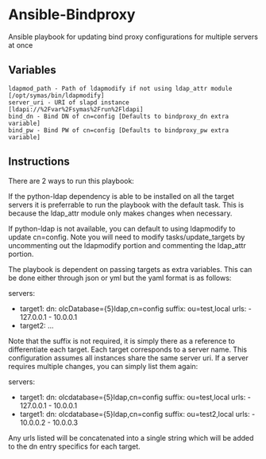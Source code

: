 # Ansible-Bindproxy
Ansible playbook for updating bind proxy configurations for multiple servers at once

## Variables

    ldapmod_path - Path of ldapmodify if not using ldap_attr module [/opt/symas/bin/ldapmodify]
    server_uri - URI of slapd instance [ldapi://%2Fvar%2Fsymas%2Frun%2Fldapi]
    bind_dn - Bind DN of cn=config [Defaults to bindproxy_dn extra variable]
    bind_pw - Bind PW of cn=config [Defaults to bindproxy_pw extra variable]

## Instructions

There are 2 ways to run this playbook:

If the python-ldap dependency is able to be installed on all the target servers it is preferrable to run the playbook with the default task. This is because the ldap_attr module only makes changes when necessary.

If python-ldap is not available, you can default to using ldapmodify to update cn=config. Note you will need to modify tasks/update_targets by uncommenting out the ldapmodify portion and commenting the ldap_attr portion.

The playbook is dependent on passing targets as extra variables. This can be done either through json or yml but the yaml format is as follows:

servers:
  - target1:
      dn: olcDatabase={5}ldap,cn=config
      suffix: ou=test,local
      urls:
        - 127.0.0.1
        - 10.0.0.1
  - target2: ...

Note that the suffix is not required, it is simply there as a reference to differentiate each target. Each target corresponds to a server name. This configuration assumes all instances share the same server uri. If a server requires multiple changes, you can simply list them again:

servers:
  - target1:
      dn: olcdatabase={5}ldap,cn=config
      suffix: ou=test,local
      urls:
        - 127.0.0.1
        - 10.0.0.1
  - target1:
      dn: olcdatabase={5}ldap,cn=config
      suffix: ou=test2,local
      urls:
        - 10.0.0.2
        - 10.0.0.3

Any urls listed will be concatenated into a single string which will be added to the dn entry specifics for each target.
